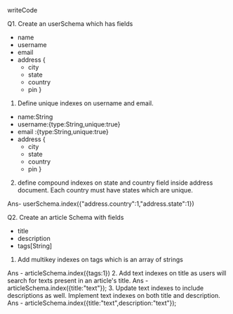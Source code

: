 writeCode

Q1. Create an userSchema which has fields

- name
- username
- email
- address {
  - city
  - state
  - country
  - pin
    }



1. Define unique indexes on username and email.

 - name:String
- username:{type:String,unique:true}
- email :{type:String,unique:true}
- address {
  - city
  - state
  - country
  - pin
    }

    



2. define compound indexes on state and country field inside address document. Each country must have states which are unique.

Ans- userSchema.index({"address.country":1,"address.state":1})

Q2. Create an article Schema with fields

- title
- description
- tags[String]

1. Add multikey indexes on tags which is an array of strings

Ans - articleSchema.index({tags:1})
2. Add text indexes on title as users will search for texts present in an article's title.
Ans - articleSchema.index({title:"text"});
3. Update text indexes to include descriptions as well. Implement text indexes on both title and description.
Ans - articleSchema.index({title:"text",description:"text"});